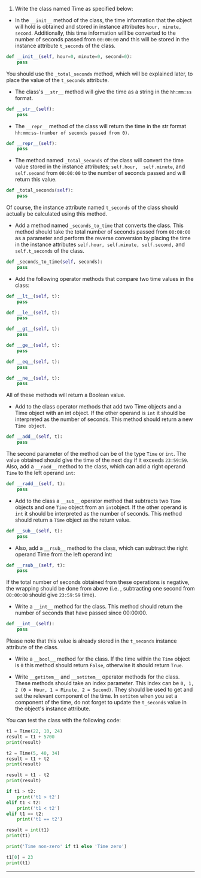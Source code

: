 1. Write the class named Time as specified below:

- In the `__init__` method of the class, the time information that the object will hold is obtained and stored in instance 
attributes `hour, minute, second`. Additionally, this time information will be converted to the number of seconds 
passed from `00:00:00` and this will be stored in the instance attribute `t_seconds` of the class.

```python
def __init__(self, hour=0, minute=0, second=0):
    pass
```
You should use the `_total_seconds` method, which will be explained later, to place the value of the `t_seconds` attribute.

- The class's `__str__` method will give the time as a string in the `hh:mm:ss` format.

```python
def __str__(self):
    pass
```

- The `__repr__` method of the class will return the time in the str format `hh:mm:ss-(number of seconds passed from 0)`.

```python
def __repr__(self):
    pass
```

- The method named `_total_seconds` of the class will convert the time value stored in the instance attributes; `self.hour, 
self.minute`, and `self.second` from `00:00:00` to the number of seconds passed and will return this value.

```python
def _total_seconds(self):
    pass
```

Of course, the instance attribute named `t_seconds` of the class should actually be calculated using this method. 

- Add a method named `_seconds_to_time` that converts the class. This method should take the total number of seconds 
passed from `00:00:00` as a parameter and perform the reverse conversion by placing the time in the instance attributes
`self.hour, self.minute, self.second,` and `self.t_seconds` of the class.

```python
def _seconds_to_time(self, seconds):
    pass
```

- Add the following operator methods that compare two time values in the class:

```python
def __lt__(self, t):
    pass

def __le__(self, t):
    pass

def __gt__(self, t):
    pass

def __ge__(self, t):
    pass

def __eq__(self, t):
    pass

def __ne__(self, t):
    pass
```

All of these methods will return a Boolean value.

- Add to the class operator methods that add two Time objects and a Time object with an int object. If the other operand 
is `int` it should be interpreted as the number of seconds. This method should return a new `Time object`.

```python
def __add__(self, t):
    pass
```

The second parameter of the method can be of the type `Time` or `int`. The value obtained should give the time of the 
next day if it exceeds `23:59:59`. Also, add a `__radd__` method to the class, which can add a right operand `Time` to 
the left operand `int`:

```python
def __radd__(self, t):
    pass
```

- Add to the class a `__sub__` operator method that subtracts two `Time` objects and one `Time` object from an `int`object. 
If the other operand is `int` it should be interpreted as the number of seconds. This method should return a `Time` object as the return value.

```python
def __sub__(self, t):
    pass
```

- Also, add a `__rsub__` method to the class, which can subtract the right operand Time from the left operand int:

```python
def __rsub__(self, t):
    pass
```

If the total number of seconds obtained from these operations is negative, the wrapping should be done from above (i.e. ,
subtracting one second from `00:00:00` should give `23:59:59` time).

- Write a `__int__` method for the class. This method should return the number of seconds that have passed since 00:00:00.

```python
def __int__(self):
    pass
```

Please note that this value is already stored in the `t_seconds` instance attribute of the class.

- Write a `__bool__` method for the class. If the time within the `Time` object is `0` this method should return `False`, 
otherwise it should return `True`.

- Write `__getitem__` and `__setitem__` operator methods for the class. These methods should take an index parameter. 
This index can be `0, 1, 2 (0 = Hour, 1 = Minute, 2 = Second)`. They should be used to get and set the relevant component 
of the time. In `setitem` when you set a component of the time, do not forget to update the `t_seconds` value in the object's 
instance attribute.

You can test the class with the following code:

```python
t1 = Time(22, 10, 24)
result = t1 + 5700
print(result)

t2 = Time(5, 40, 34)
result = t1 + t2
print(result)

result = t1 - t2
print(result)

if t1 > t2:
    print('t1 > t2')
elif t1 < t2:
    print('t1 < t2')
elif t1 == t2:
    print('t1 == t2')

result = int(t1)
print(t1)

print('Time non-zero' if t1 else 'Time zero')

t1[0] = 23
print(t1)
```

---


